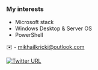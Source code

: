 ### My interests 
- Microsoft stack
- Windows Desktop & Server OS
- PowerShell

:envelope: - mikhailkricki@outlook.com

[![Twitter URL](https://img.shields.io/twitter/follow/mikhailkricki?style=social)](https://twitter.com/mikhailkricki)

<!--
**MikhailKricki/MikhailKricki** is a ✨ _special_ ✨ repository because its `README.md` (this file) appears on your GitHub profile.

Here are some ideas to get you started:

- 🔭 I’m currently working on ...
- 🌱 I’m currently learning ...
- 👯 I’m looking to collaborate on ...
- 🤔 I’m looking for help with ...
- 💬 Ask me about ...
- 📫 How to reach me: ...
- 😄 Pronouns: ...
- ⚡ Fun fact: ...
-->
